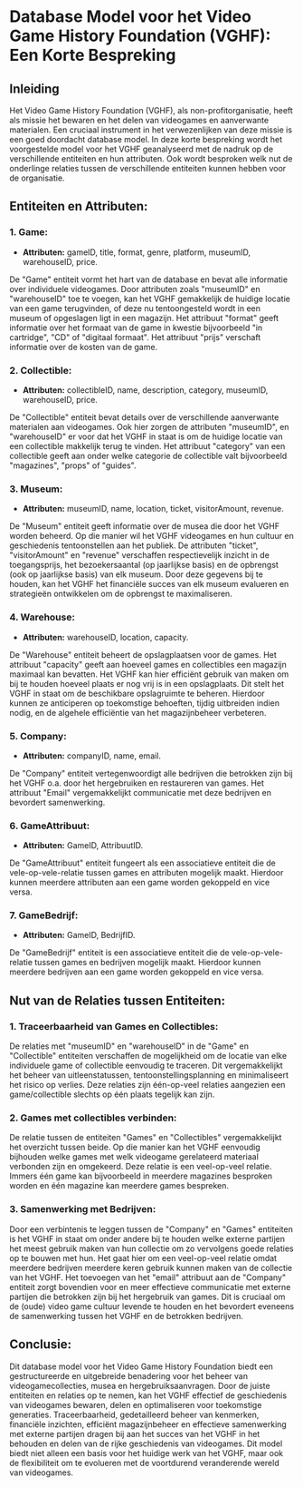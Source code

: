 # Database Model voor het Video Game History Foundation (VGHF): Een Korte Bespreking

## Inleiding

Het Video Game History Foundation (VGHF), als non-profitorganisatie, heeft als missie het bewaren en het delen van videogames en aanverwante materialen. Een cruciaal instrument in het verwezenlijken van deze missie is een goed doordacht database model. In deze korte bespreking wordt het voorgestelde model voor het VGHF geanalyseerd met de nadruk op de verschillende entiteiten en hun attributen. Ook wordt besproken welk nut de onderlinge relaties tussen de verschillende entiteiten kunnen hebben voor de organisatie.

## Entiteiten en Attributen:

### 1. Game:
- **Attributen:** gameID, title, format, genre, platform, museumID, warehouseID, price.

De "Game" entiteit vormt het hart van de database en bevat alle informatie over individuele videogames. Door attributen zoals "museumID" en "warehouseID" toe te voegen, kan het VGHF gemakkelijk de huidige locatie van een game terugvinden, of deze nu tentoongesteld wordt in een museum of opgeslagen ligt in een magazijn. Het attribuut "format" geeft informatie over het formaat van de game in kwestie bijvoorbeeld "in cartridge", "CD" of "digitaal formaat". Het attribuut "prijs" verschaft informatie over de kosten van de game.

### 2. Collectible:
- **Attributen:** collectibleID, name, description, category, museumID, warehouseID, price.

De "Collectible" entiteit bevat details over de verschillende aanverwante materialen aan videogames. Ook hier zorgen de attributen "museumID", en "warehouseID" er voor dat het VGHF in staat is om de huidige locatie van een collectible makkelijk terug te vinden. Het attribuut "category" van een collectible geeft aan onder welke categorie de collectible valt bijvoorbeeld "magazines", "props" of "guides".

### 3. Museum:
- **Attributen:** museumID, name, location, ticket, visitorAmount, revenue.

De "Museum" entiteit geeft informatie over de musea die door het VGHF worden beheerd. Op die manier wil het VGHF videogames en hun cultuur en geschiedenis tentoonstellen aan het publiek. De attributen "ticket", "visitorAmount" en "revenue" verschaffen respectievelijk inzicht in de toegangsprijs, het bezoekersaantal (op jaarlijkse basis) en de opbrengst (ook op jaarlijkse basis) van elk museum. Door deze gegevens bij te houden, kan het VGHF het financiële succes van elk museum evalueren en strategieën ontwikkelen om de opbrengst te maximaliseren.

### 4. Warehouse:
- **Attributen:** warehouseID, location, capacity.

De "Warehouse" entiteit beheert de opslagplaatsen voor de games. Het attribuut "capacity" geeft aan hoeveel games en collectibles een magazijn maximaal kan bevatten. Het VGHF kan hier efficiënt gebruik van maken om bij te houden hoeveel plaats er nog vrij is in een opslagplaats. Dit stelt het VGHF in staat om de beschikbare opslagruimte te beheren. Hierdoor kunnen ze anticiperen op toekomstige behoeften, tijdig uitbreiden indien nodig, en de algehele efficiëntie van het magazijnbeheer verbeteren.

### 5. Company:
- **Attributen:** companyID, name, email.

De "Company" entiteit vertegenwoordigt alle bedrijven die betrokken zijn bij het VGHF o.a. door het hergebruiken en restaureren van games. Het attribuut "Email" vergemakkelijkt communicatie met deze bedrijven en bevordert samenwerking.

### 6. GameAttribuut:
   - **Attributen:** GameID, AttribuutID.

   De "GameAttribuut" entiteit fungeert als een associatieve entiteit die de vele-op-vele-relatie tussen games en attributen mogelijk maakt. Hierdoor kunnen meerdere attributen aan een game worden gekoppeld en vice versa.

### 7. GameBedrijf:
   - **Attributen:** GameID, BedrijfID.

   De "GameBedrijf" entiteit is een associatieve entiteit die de vele-op-vele-relatie tussen games en bedrijven mogelijk maakt. Hierdoor kunnen meerdere bedrijven aan een game worden gekoppeld en vice versa.

## Nut van de Relaties tussen Entiteiten:

### 1. Traceerbaarheid van Games en Collectibles:
De relaties met "museumID" en "warehouseID" in de "Game" en "Collectible" entiteiten verschaffen de mogelijkheid om de locatie van elke individuele game of collectible eenvoudig te traceren. Dit vergemakkelijkt het beheer van uitleenstatussen, tentoonstellingsplanning en minimaliseert het risico op verlies. Deze relaties zijn één-op-veel relaties aangezien een game/collectible slechts op één plaats tegelijk kan zijn. 

### 2. Games met collectibles verbinden:
De relatie tussen de entiteiten "Games" en "Collectibles" vergemakkelijkt het overzicht tussen beide. Op die manier kan het VGHF eenvoudig bijhouden welke games met welk videogame gerelateerd materiaal verbonden zijn en omgekeerd. Deze relatie is een veel-op-veel relatie. Immers één game kan bijvoorbeeld in meerdere magazines besproken worden en één magazine kan meerdere games bespreken.

### 3. Samenwerking met Bedrijven:
Door een verbintenis te leggen tussen de "Company" en "Games" entiteiten is het VGHF in staat om onder andere bij te houden welke externe partijen het meest gebruik maken van hun collectie om zo vervolgens goede relaties op te bouwen met hun. Het gaat hier om een veel-op-veel relatie omdat meerdere bedrijven meerdere keren gebruik kunnen maken van de collectie van het VGHF. Het toevoegen van het "email" attribuut aan de "Company" entiteit zorgt bovendien voor en meer effectieve communicatie met externe partijen die betrokken zijn bij het hergebruik van games. Dit is cruciaal om de (oude) video game cultuur levende te houden en het bevordert eveneens de samenwerking tussen het VGHF en de betrokken bedrijven.

## Conclusie:

Dit database model voor het Video Game History Foundation biedt een gestructureerde en uitgebreide benadering voor het beheer van videogamecollecties, musea en hergebruiksaanvragen. Door de juiste entiteiten en relaties op te nemen, kan het VGHF effectief de geschiedenis van videogames bewaren, delen en optimaliseren voor toekomstige generaties. Traceerbaarheid, gedetailleerd beheer van kenmerken, financiële inzichten, efficiënt magazijnbeheer en effectieve samenwerking met externe partijen dragen bij aan het succes van het VGHF in het behouden en delen van de rijke geschiedenis van videogames. Dit model biedt niet alleen een basis voor het huidige werk van het VGHF, maar ook de flexibiliteit om te evolueren met de voortdurend veranderende wereld van videogames.
